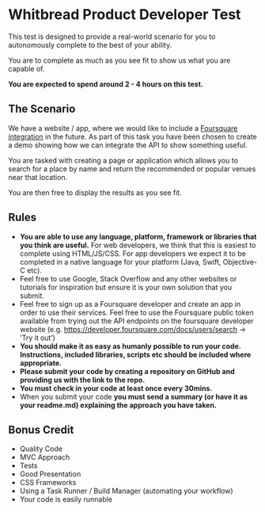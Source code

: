 # Whitbread Product Developer Test

This test is designed to provide a real-world scenario for you to autonomously complete to the best of your ability.

You are to complete as much as you see fit to show us what you are capable of.

**You are expected to spend around 2 - 4 hours on this test.**

## The Scenario

We have a website / app, where we would like to include a [Foursquare integration](https://developer.foursquare.com/) in the future. As part of this task you have been chosen to create a demo showing how we can integrate the API to show something useful.

You are tasked with creating a page or application which allows you to search for a place by name and return the recommended or popular venues near that location.

You are then free to display the results as you see fit.

## Rules

*   **You are able to use any language, platform, framework or libraries that you think are useful.** For web developers, we think that this is easiest to complete using HTML/JS/CSS. For app developers we expect it to be completed in a native language for your platform (Java, Swift, Objective-C etc).
*   Feel free to use Google, Stack Overflow and any other websites or tutorials for inspiration but ensure it is your own solution that you submit.
*   Feel free to sign up as a Foursquare developer and create an app in order to use their services. Feel free to use the Foursquare public token available from trying out the API endpoints on the foursquare developer website (e.g. https://developer.foursquare.com/docs/users/search -> ’Try it out’)
*   **You should make it as easy as humanly possible to run your code. Instructions, included libraries, scripts etc should be included where appropriate.**
*   **Please submit your code by creating a repository on GitHub and providing us with the link to the repo.**
*   **You must check in your code at least once every 30mins.**
*   When you submit your code **you must send a summary (or have it as your readme.md) explaining the approach you have taken.**

## Bonus Credit

*   Quality Code
*   MVC Approach
*   Tests
*   Good Presentation
*   CSS Frameworks
*   Using a Task Runner / Build Manager (automating your workflow)
*   Your code is easily runnable


